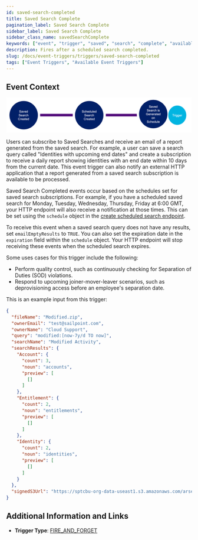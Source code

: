 ```yaml
---
id: saved-search-completed
title: Saved Search Complete
pagination_label: Saved Search Complete
sidebar_label: Saved Search Complete
sidebar_class_name: savedSearchComplete
keywords: ["event", "trigger", "saved", "search", "complete", "available"]
description: Fires after a scheduled search completed.
slug: /docs/event-triggers/triggers/saved-search-completed
tags: ["Event Triggers", "Available Event Triggers"]
---
```


## Event Context

![Flow](./img/saved-search-path.png)

Users can subscribe to Saved Searches and receive an email of a report generated from the saved search. For example, a user can save a search query called "Identities with upcoming end dates" and create a subscription to receive a daily report showing identities with an end date within 10 days from the current date. This event trigger can also notify an external HTTP application that a report generated from a saved search subscription is available to be processed.

Saved Search Completed events occur based on the schedules set for saved search subscriptions. For example, if you have a scheduled saved search for Monday, Tuesday, Wednesday, Thursday, Friday at 6:00 GMT, your HTTP endpoint will also receive a notification at those times. This can be set using the `schedule` object in the [create scheduled search endpoint](/idn/api/v3/scheduled-search-create).

To receive this event when a saved search query does not have any results, set `emailEmptyResults` to `TRUE`.  You can also set the expiration date in the `expiration` field within the `schedule` object. Your HTTP endpoint will stop receiving these events when the scheduled search expires.

Some uses cases for this trigger include the following:

- Perform quality control, such as continuously checking for Separation of Duties (SOD) violations.
- Respond to upcoming joiner-mover-leaver scenarios, such as deprovisioning access before an employee's separation date.

This is an example input from this trigger:

```json
{
  "fileName": "Modified.zip",
  "ownerEmail": "test@sailpoint.com",
  "ownerName": "Cloud Support",
  "query": "modified:[now-7y/d TO now]",
  "searchName": "Modified Activity",
  "searchResults": {
    "Account": {
      "count": 3,
      "noun": "accounts",
      "preview": [
        []
      ]
    },
    "Entitlement": {
      "count": 2,
      "noun": "entitlements",
      "preview": [
        []
      ]
    },
    "Identity": {
      "count": 2,
      "noun": "identities",
      "preview": [
        []
      ]
    }
  },
  "signedS3Url": "https://sptcbu-org-data-useast1.s3.amazonaws.com/arsenal-john/reports/Events%20Export.2020-05-06%2018%2759%20GMT.3e580592-86e4-4953-8aea-49e6ef20a086.zip?X-Amz-Algorithm=AWS4-HMAC-SHA256&X-Amz-Date=20200506T185919Z&X-Amz-SignedHeaders=host&X-Amz-Expires=899&X-Amz-Credential=AKIAV5E54XOGTS4Q4L7A%2F20200506%2Fus-east-1%2Fs3%2Faws4_request&X-Amz-Signature=2e732bb97a12a1fd8a215613e3c31fcdae8ba1fb6a25916843ab5b51d2ddefbc"
}
```

## Additional Information and Links

- **Trigger Type**: [FIRE_AND_FORGET](../trigger-types.md#fire-and-forget)
 <!-- [Input schema](https://developer.sailpoint.com/apis/beta/#section/Saved-Search-Complete-Event-Trigger-Input) -->
